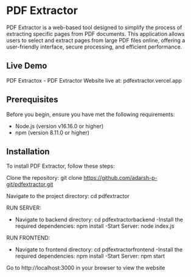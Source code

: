 # PDF Extractor

PDF Extractor is a web-based tool designed to simplify the process of extracting specific pages from PDF documents. This application allows users to select and extract pages from large PDF files online, offering a user-friendly interface, secure processing, and efficient performance.

## Live Demo

PDF Extractox - PDF Extractor Website live at: pdfextractor.vercel.app

## Prerequisites

Before you begin, ensure you have met the following requirements:

- Node.js (version v16.16.0  or higher)
- npm (version 8.11.0 or higher)


## Installation

To install PDF Extractor, follow these steps:

Clone the repository:
git clone https://github.com/adarsh-p-git/pdfextractor.git

Navigate to the project directory:
cd pdfextractor

RUN SERVER:
- Navigate to backend directory:
  cd pdfextractorbackend
-Install the required dependencies:
  npm install
-Start Server:
 node index.js

RUN FRONTEND:
- Navigate to frontend directory:
  cd pdfextractorfrontend
-Install the required dependencies:
  npm install
-Start Server:
 npm start

Go to http://localhost:3000 in your browser to view the website